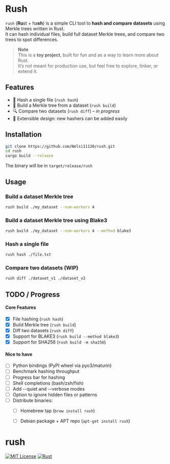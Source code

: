 # Rush

`rush` (**Ru**st + ha**sh**) is a simple CLI tool to **hash and compare datasets** using Merkle trees written in Rust.  
It can hash individual files, build full dataset Merkle trees, and compare two trees to spot differences.


> **Note**  
> This is a **toy project**, built for fun and as a way to learn more about Rust.  
> It’s not meant for production use, but feel free to explore, tinker, or extend it.

## Features

- 🔑 Hash a single file (`rush hash`)
- 🌳 Build a Merkle tree from a dataset (`rush build`)
- 🔍 Compare two datasets (`rush diff`) – *in progress*
- 🔌 Extensible design: new hashers can be added easily

## Installation
```bash
git clone https://github.com/Nelsi11120/rush.git
cd rush
cargo build --release
```
The binary will be in ```target/release/rush```

## Usage

### Build a dataset Merkle tree

```bash
rush build ./my_dataset --num-workers 4
```

### Build a dataset Merkle tree using Blake3

```bash
rush build ./my_dataset --num-workers 4 --method blake3
```

### Hash a single file
```bash
rush hash ./file.txt
```

### Compare two datasets (WIP)

```bash
rush diff ./dataset_v1 ./dataset_v2
```

## TODO / Progress

#### Core Features
- [x] File hashing (`rush hash`)
- [x] Build Merkle tree (`rush build`)
- [x] Diff two datasets (`rush diff`)
- [x] Support for BLAKE3 (`rush build --method blake3`)
- [x] Support for SHA256 (`rush build -m sha256`)

#### Nice to have
- [ ] Python bindings (PyPI wheel via pyo3/maturin)
- [ ] Benchmark hashing throughput
- [ ] Progress bar for hashing
- [ ] Shell completions (bash/zsh/fish)
- [ ] Add --quiet and --verbose modes
- [ ] Option to ignore hidden files or patterns 
- [ ] Distribute binaries: 
  - [ ] Homebrew tap (`brew install rush`)
  - [ ] Debian package + APT repo (`apt-get install rush`)


# rush
[![MIT License](https://img.shields.io/badge/license-MIT-blue.svg)](LICENSE)
[![Rust](https://img.shields.io/badge/rust-1.89%2B-orange.svg)](https://www.rust-lang.org)
